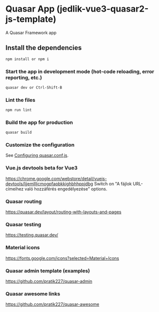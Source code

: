 # Quasar App (jedlik-vue3-quasar2-js-template)

A Quasar Framework app

## Install the dependencies
```bash
npm install or npm i
```

### Start the app in development mode (hot-code reloading, error reporting, etc.)
```bash
quasar dev or Ctrl-Shift-B
```

### Lint the files
```bash
npm run lint
```

### Build the app for production
```bash
quasar build
```

### Customize the configuration
See [Configuring quasar.conf.js](https://v2.quasar.dev/quasar-cli/quasar-conf-js).

### Vue.js devtools beta for Vue3 ###
https://chrome.google.com/webstore/detail/vuejs-devtools/ljjemllljcmogpfapbkkighbhhppjdbg
Switch on "A fájlok URL-címeihez való hozzáférés engedélyezése" options.

### Quasar routing ###
https://quasar.dev/layout/routing-with-layouts-and-pages

### Quasar testing ###
https://testing.quasar.dev/

### Material icons ###
https://fonts.google.com/icons?selected=Material+Icons

### Quasar admin template (examples) ###
https://github.com/pratik227/quasar-admin

### Quasar awesome links ###
https://github.com/pratik227/quasar-awesome
